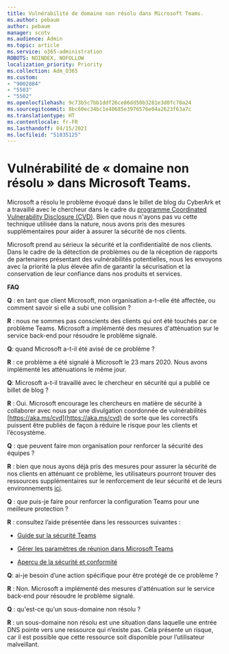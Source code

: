```yaml
---
title: Vulnérabilité de domaine non résolu dans Microsoft Teams.
ms.author: pebaum
author: pebaum
manager: scotv
ms.audience: Admin
ms.topic: article
ms.service: o365-administration
ROBOTS: NOINDEX, NOFOLLOW
localization_priority: Priority
ms.collection: Adm_O365
ms.custom:
- "9002884"
- "5503"
- "5502"
ms.openlocfilehash: 9c73b5c7bb1ddf26ce86dd50b3281e3d0fc70a24
ms.sourcegitcommit: 8bc60ec34bc1e40685e3976576e04a2623f63a7c
ms.translationtype: HT
ms.contentlocale: fr-FR
ms.lasthandoff: 04/15/2021
ms.locfileid: "51835125"
---
```

# <a name="microsoft-teams-dangling-domain-vulnerability"></a>Vulnérabilité de « domaine non résolu » dans Microsoft Teams.

Microsoft a résolu le problème évoqué dans le billet de blog du CyberArk et a travaillé avec le chercheur dans le cadre du [programme Coordinated Vulnerability Disclosure (CVD)](https://aka.ms/cvd). Bien que nous n'ayons pas vu cette technique utilisée dans la nature, nous avons pris des mesures supplémentaires pour aider à assurer la sécurité de nos clients.

Microsoft prend au sérieux la sécurité et la confidentialité de nos clients. Dans le cadre de la détection de problèmes ou de la réception de rapports de partenaires présentant des vulnérabilités potentielles, nous les envoyons avec la priorité la plus élevée afin de garantir la sécurisation et la conservation de leur confiance dans nos produits et services.

**FAQ**

**Q** : en tant que client Microsoft, mon organisation a-t-elle été affectée, ou comment savoir si elle a subi une collision ?

**R** : nous ne sommes pas conscients des clients qui ont été touchés par ce problème Teams. Microsoft a implémenté des mesures d'atténuation sur le service back-end pour résoudre le problème signalé.

**Q**: quand Microsoft a-t-il été avisé de ce problème ?

**R** : ce problème a été signalé à Microsoft le 23 mars 2020. Nous avons implémenté les atténuations le même jour.

**Q**: Microsoft a-t-il travaillé avec le chercheur en sécurité qui a publié ce billet de blog ?

**R** : Oui. Microsoft encourage les chercheurs en matière de sécurité à collaborer avec nous par une divulgation coordonnée de vulnérabilités [https://aka.ms/cvd](https://aka.ms/cvd) de sorte que les correctifs puissent être publiés de façon à réduire le risque pour les clients et l’écosystème.  

**Q** : que peuvent faire mon organisation pour renforcer la sécurité des équipes ?  

**R** : bien que nous ayons déjà pris des mesures pour assurer la sécurité de nos clients en atténuant ce problème, les utilisateurs pourront trouver des ressources supplémentaires sur le renforcement de leur sécurité et de leurs environnements [ici](https://www.microsoft.com/microsoft-365/blog/2020/04/06/it-professionals-privacy-security-microsoft-teams/).  

**Q** : que puis-je faire pour renforcer la configuration Teams pour une meilleure protection ?

**R** : consultez l’aide présentée dans les ressources suivantes : 

- [Guide sur la sécurité Teams](https://docs.microsoft.com/microsoftteams/teams-security-guide)

- [Gérer les paramètres de réunion dans Microsoft Teams](https://docs.microsoft.com/microsoftteams/meeting-settings-in-teams)

- [Aperçu de la sécurité et conformité](https://docs.microsoft.com/microsoftteams/security-compliance-overview)

**Q**: ai-je besoin d’une action spécifique pour être protégé de ce problème ?

**R** : Non. Microsoft a implémenté des mesures d'atténuation sur le service back-end pour résoudre le problème signalé.

**Q** : qu'est-ce qu'un sous-domaine non résolu ?

**R** : un sous-domaine non résolu est une situation dans laquelle une entrée DNS pointe vers une ressource qui n’existe pas.  Cela présente un risque, car il est possible que cette ressource soit disponible pour l’utilisateur malveillant.
